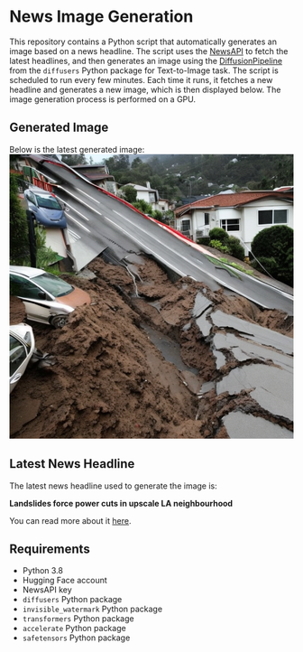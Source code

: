 # News Image Generation
This repository contains a Python script that automatically generates an image based on a news headline. The script uses the [NewsAPI](https://newsapi.org/) to fetch the latest headlines, and then generates an image using the [DiffusionPipeline](https://github.com/huggingface/diffusers) from the `diffusers` Python package for Text-to-Image task.
The script is scheduled to run every few minutes. Each time it runs, it fetches a new headline and generates a new image, which is then displayed below. The image generation process is performed on a GPU.

## Generated Image
Below is the latest generated image:
![Generated Image](image.png)

## Latest News Headline
The latest news headline used to generate the image is:

**Landslides force power cuts in upscale LA neighbourhood**

You can read more about it [here](https://news.google.com/rss/articles/CBMiWkFVX3lxTFBPZzNVa3dnQkVocW5WcDZwVlVBbXQxVlNfbWVOcXJ6dG9UNHJPa24wWFVJN1MyNUlKbDJoSDZ5ME9xaUtwckc0ZnJ4WUxiaXFmZDJZcm1uUXhwQdIBX0FVX3lxTFBHbVdWMDMzc2RXak9PeExOamJoSkdwcGhhWXRaaXBQcHk3eTlYMlRDS2lGckl0RXhpdHMzSjlzbUdlV1BxN3FsYmZ2aTZDdGdXVmpPbzdNUVlHSlNMS0xZ?oc=5).

## Requirements
- Python 3.8
- Hugging Face account
- NewsAPI key
- `diffusers` Python package
- `invisible_watermark` Python package
- `transformers` Python package
- `accelerate` Python package
- `safetensors` Python package
